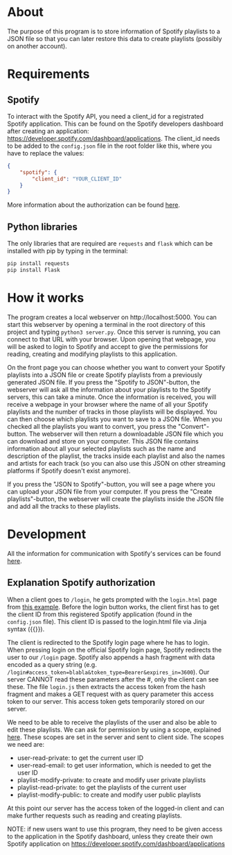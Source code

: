 # About
The purpose of this program is to store information of Spotify playlists to a JSON file so that you can later restore this data to create playlists (possibly on another account).

# Requirements
## Spotify
To interact with the Spotify API, you need a client_id for a registrated Spotify application. This can be found on the Spotify developers dashboard after creating an application: https://developer.spotify.com/dashboard/applications. The client_id needs to be added to the `config.json` file in the root folder like this, where you have to replace the values:
```json
{
    "spotify": {
        "client_id": "YOUR_CLIENT_ID"
    }
}
```
More information about the authorization can be found [here](https://developer.spotify.com/documentation/general/guides/authorization-guide/).

## Python libraries
The only libraries that are required are `requests` and `flask` which can be installed with pip by typing in the terminal:
```bash
pip install requests
pip install Flask
```

# How it works
The program creates a local webserver on http://localhost:5000. You can start this webserver by opening a terminal in the root directory of this project and typing `python3 server.py`. Once this server is running, you can connect to that URL with your browser. Upon opening that webpage, you will be asked to login to Spotify and accept to give the permissions for reading, creating and modifying playlists to this application.

On the front page you can choose whether you want to convert your Spotify playlists into a JSON file or create Spotify playlists from a previously generated JSON file. If you press the "Spotify to JSON"-button, the webserver will ask all the information about your playlists to the Spotify servers, this can take a minute. Once the information is received, you will receive a webpage in your browser where the name of all your Spotify playlists and the number of tracks in those playlists will be displayed. You can then choose which playlists you want to save to a JSON file. When you checked all the playlists you want to convert, you press the "Convert"-button. The webserver will then return a downloadable JSON file which you can download and store on your computer. This JSON file contains information about all your selected playlists such as the name and description of the playlist, the tracks inside each playlist and also the names and artists for each track (so you can also use this JSON on other streaming platforms if Spotify doesn't exist anymore).

If you press the "JSON to Spotify"-button, you will see a page where you can upload your JSON file from your computer. If you press the "Create playlists"-button, the webserver will create the playlists inside the JSON file and add all the tracks to these playlists.

# Development
All the information for communication with Spotify's services can be found [here](https://developer.spotify.com/documentation/web-api/).
## Explanation Spotify authorization
When a client goes to `/login`, he gets prompted with the `login.html` page from [this example](https://github.com/spotify/web-api-auth-examples/blob/master/implicit_grant/templates/index.html). Before the login button works, the client first has to get the client ID from this registered Spotify application (found in the `config.json` file). This client ID is passed to the login.html file via Jinja syntax ({{}}).

The client is redirected to the Spotify login page where he has to login. When pressing login on the official Spotify login page, Spotify redirects the user to our `/login` page. Spotify also appends a hash fragment with data encoded as a query string (e.g. `/login#access_token=blabla&token_type=Bearer&expires_in=3600`). Our server CANNOT read these parameters after the #, only the client can see these. The file `login.js` then extracts the access token from the hash fragment and makes a GET request with as query parameter this access token to our server. This access token gets temporarily stored on our server.

We need to be able to receive the playlists of the user and also be able to edit these playlists. We can ask for permission by using a scope, explained [here](https://developer.spotify.com/documentation/general/guides/authorization/scopes/). These scopes are set in the server and sent to client side. The scopes we need are:
- user-read-private: to get the current user ID
- user-read-email: to get user information, which is needed to get the user ID
- playlist-modify-private: to create and modify user private playlists
- playlist-read-private: to get the playlists of the current user
- playlist-modify-public: to create and modify user public playlists

At this point our server has the access token of the logged-in client and can make further requests such as reading and creating playlists.

NOTE: if new users want to use this program, they need to be given access to the application in the Spotify dashboard, unless they create their own Spotify application on https://developer.spotify.com/dashboard/applications